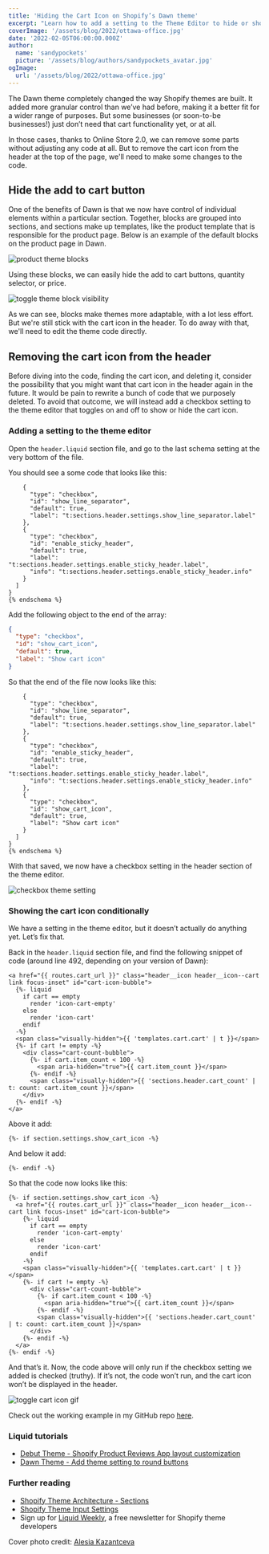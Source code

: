 ```yaml
---
title: 'Hiding the Cart Icon on Shopify’s Dawn theme'
excerpt: "Learn how to add a setting to the Theme Editor to hide or show the cart icon in the header."
coverImage: '/assets/blog/2022/ottawa-office.jpg'
date: '2022-02-05T06:00:00.000Z'
author:
  name: 'sandypockets'
  picture: '/assets/blog/authors/sandypockets_avatar.jpg'
ogImage:
  url: '/assets/blog/2022/ottawa-office.jpg'
---
```



The Dawn theme completely changed the way Shopify themes are built. It added more granular control than we’ve had before, making it a better fit for a wider range of purposes. But some businesses (or soon-to-be businesses!) just don’t need that cart functionality yet, or at all. 

In those cases, thanks to Online Store 2.0, we can remove some parts without adjusting any code at all. But to remove the cart icon from the header at the top of the page, we'll need to make some changes to the code. 

## Hide the add to cart button
One of the benefits of Dawn is that we now have control of individual elements within a particular section. Together, blocks are grouped into sections, and sections make up templates, like the product template that is responsible for the product page. Below is an example of the default blocks on the product page in Dawn.

![product theme blocks](/assets/blog/2022/shopify-theme-blocks-dawn.png)

Using these blocks, we can easily hide the add to cart buttons, quantity selector, or price.

![toggle theme block visibility](/assets/blog/2022/hidden-blocks-dawn.png)

As we can see, blocks make themes more adaptable, with a lot less effort. But we're still stick with the cart icon in the header. To do away with that, we'll need to edit the theme code directly. 

## Removing the cart icon from the header
Before diving into the code, finding the cart icon, and deleting it, consider the possibility that you might want that cart icon in the header again in the future. It would be pain to rewrite a bunch of code that we purposely deleted. To avoid that outcome, we will instead add a checkbox setting to the theme editor that toggles on and off to show or hide the cart icon. 

### Adding a setting to the theme editor
Open the `header.liquid` section file, and go to the last schema setting at the very bottom of the file.

You should see a some code that looks like this:

```liquid
    {
      "type": "checkbox",
      "id": "show_line_separator",
      "default": true,
      "label": "t:sections.header.settings.show_line_separator.label"
    },
    {
      "type": "checkbox",
      "id": "enable_sticky_header",
      "default": true,
      "label": "t:sections.header.settings.enable_sticky_header.label",
      "info": "t:sections.header.settings.enable_sticky_header.info"
    }
  ]
}
{% endschema %}

```

Add the following object to the end of the array:

```json
{
  "type": "checkbox",
  "id": "show_cart_icon",
  "default": true,
  "label": "Show cart icon"
}
```

So that the end of the file now looks like this:

```liquid
    {
      "type": "checkbox",
      "id": "show_line_separator",
      "default": true,
      "label": "t:sections.header.settings.show_line_separator.label"
    },
    {
      "type": "checkbox",
      "id": "enable_sticky_header",
      "default": true,
      "label": "t:sections.header.settings.enable_sticky_header.label",
      "info": "t:sections.header.settings.enable_sticky_header.info"
    },
    {
      "type": "checkbox",
      "id": "show_cart_icon",
      "default": true,
      "label": "Show cart icon"
    }
  ]
}
{% endschema %}

```

With that saved, we now have a checkbox setting in the header section of the theme editor.

![checkbox theme setting](/assets/blog/2022/shopify-dawn-hide-cart-icon-theme-setting.jpg)

### Showing the cart icon conditionally
We have a setting in the theme editor, but it doesn’t actually do anything yet. Let’s fix that.

Back in the `header.liquid` section file, and find the following snippet of code (around line 492, depending on your version of Dawn):

```liquid
<a href="{{ routes.cart_url }}" class="header__icon header__icon--cart link focus-inset" id="cart-icon-bubble">
  {%- liquid
    if cart == empty
      render 'icon-cart-empty'
    else
      render 'icon-cart'
    endif
  -%}
  <span class="visually-hidden">{{ 'templates.cart.cart' | t }}</span>
  {%- if cart != empty -%}
    <div class="cart-count-bubble">
      {%- if cart.item_count < 100 -%}
        <span aria-hidden="true">{{ cart.item_count }}</span>
      {%- endif -%}
      <span class="visually-hidden">{{ 'sections.header.cart_count' | t: count: cart.item_count }}</span>
    </div>
  {%- endif -%}
</a>
```

Above it add:

```liquid
{%- if section.settings.show_cart_icon -%}
```

And below it add:

```liquid
{%- endif -%}
```

So that the code now looks like this:

```liquid
{%- if section.settings.show_cart_icon -%}
  <a href="{{ routes.cart_url }}" class="header__icon header__icon--cart link focus-inset" id="cart-icon-bubble">
    {%- liquid
      if cart == empty
        render 'icon-cart-empty'
      else
        render 'icon-cart'
      endif
    -%}
    <span class="visually-hidden">{{ 'templates.cart.cart' | t }}</span>
    {%- if cart != empty -%}
      <div class="cart-count-bubble">
        {%- if cart.item_count < 100 -%}
          <span aria-hidden="true">{{ cart.item_count }}</span>
        {%- endif -%}
        <span class="visually-hidden">{{ 'sections.header.cart_count' | t: count: cart.item_count }}</span>
      </div>
    {%- endif -%}
  </a>
{%- endif -%}
```

And that’s it. Now, the code above will only run if the checkbox setting we added is checked (truthy). If it’s not, the code won’t run, and the cart icon won’t be displayed in the header.

![toggle cart icon gif](/assets/blog/2022/hide-cart-icon-shopify-dawn.gif)

Check out the working example in my GitHub repo [here](https://github.com/sandypockets/dawn).

### Liquid tutorials
- [Debut Theme - Shopify Product Reviews App layout customization](https://sandypockets.dev/posts/shopify-product-reviews-app-layout)
- [Dawn Theme - Add theme setting to round buttons](https://sandypockets.dev/posts/customizing-shopifys-dawn-theme)

### Further reading
- [Shopify Theme Architecture - Sections](https://shopify.dev/themes/architecture/sections)
- [Shopify Theme Input Settings](https://shopify.dev/themes/architecture/settings/input-settings)
- Sign up for [Liquid Weekly](https://liquidweekly.com/), a free newsletter for Shopify theme developers

Cover photo credit: [Alesia Kazantceva](https://unsplash.com/@alesiaskaz?utm_source=unsplash&utm_medium=referral&utm_content=creditCopyText)
  